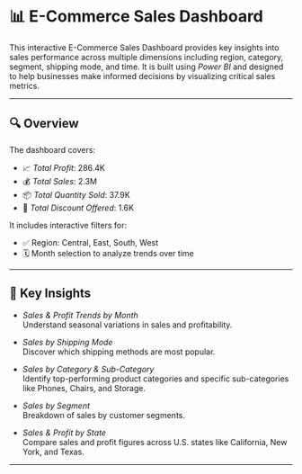 # 📊 E-Commerce Sales Dashboard

This interactive E-Commerce Sales Dashboard provides key insights into sales performance across multiple dimensions including region, category, segment, shipping mode, and time. It is built using *Power BI* and designed to help businesses make informed decisions by visualizing critical sales metrics.

---

## 🔍 Overview

The dashboard covers:

- 📈 *Total Profit*: 286.4K  
- 💰 *Total Sales*: 2.3M  
- 📦 *Total Quantity Sold*: 37.9K  
- 💸 *Total Discount Offered*: 1.6K  

It includes interactive filters for:
- ✅ Region: Central, East, South, West  
- 🗓️ Month selection to analyze trends over time

---

## 📌 Key Insights

- *Sales & Profit Trends by Month*  
  Understand seasonal variations in sales and profitability.

- *Sales by Shipping Mode*  
  Discover which shipping methods are most popular.

- *Sales by Category & Sub-Category*  
  Identify top-performing product categories and specific sub-categories like Phones, Chairs, and Storage.

- *Sales by Segment*  
  Breakdown of sales by customer segments.

- *Sales & Profit by State*  
  Compare sales and profit figures across U.S. states like California, New York, and Texas.

---
